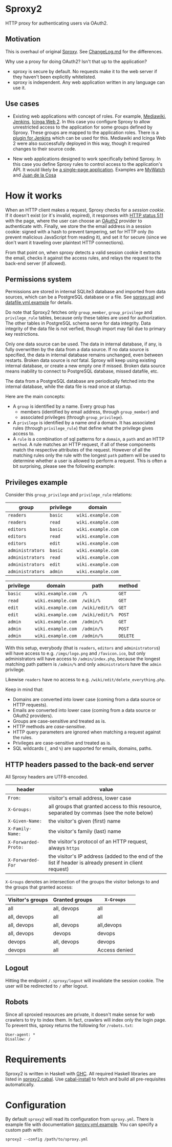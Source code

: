 # Sproxy2

HTTP proxy for authenticating users via OAuth2.


## Motivation

This is overhaul of original [Sproxy](https://hackage.haskell.org/package/sproxy).
See [ChangeLog.md](./ChangeLog.md) for the differences.

Why use a proxy for doing OAuth2? Isn't that up to the application?

 * sproxy is secure by default.  No requests make it to
   the web server if they haven't been explicitly whitelisted.
 * sproxy is independent.  Any web application written in
   any language can use it.

## Use cases

 * Existing web applications with concept of roles. For example,
   [Mediawiki](https://www.mediawiki.org), [Jenkins](https://jenkins.io),
   [Icinga Web 2](https://www.icinga.org/products/icinga-web-2/). In
   this case you configure Sproxy to allow unrestricted access
   to the application for some groups defined by Sproxy. These
   groups are mapped to the application roles.  There is a [plugin for
   Jenkins](https://wiki.jenkins-ci.org/display/JENKINS/Reverse+Proxy+Auth+Plugin)
   which can be used for this. Mediawiki and Icinga Web 2 were also
   successfully deployed in this way, though it required changes to their
   source code.

 * New web applications designed to work specifically behind Sproxy. In this case
   you define Sproxy rules to control access to the
   application's API.  It would likely be [a single-page
   application](https://en.wikipedia.org/wiki/Single-page_application).
   Examples are [MyWatch](https://hackage.haskell.org/package/mywatch) and
   [Juan de la Cosa](https://hackage.haskell.org/package/juandelacosa)


How it works
============

When an HTTP client makes a request, Sproxy checks for a *session cookie*.
If it doesn't exist (or it's invalid, expired), it responses with [HTTP
status 511](https://tools.ietf.org/html/rfc6585) with the page, where the
user can choose an [OAuth2](https://tools.ietf.org/html/rfc6749) provider to
authenticate with.  Finally, we store the the email address in a session
cookie: signed with a hash to prevent tampering, set for HTTP only (to prevent
malicious JavaScript from reading it), and set it for secure (since we don't
want it traveling over plaintext HTTP connections).

From that point on, when sproxy detects a valid session cookie it extracts the
email, checks it against the access rules, and relays the request to the
back-end server (if allowed).


Permissions system
------------------
Permissions are stored in internal SQLite3 database and imported
from data sources, which can be a PostgreSQL database or a file.  See
[sproxy.sql](./sproxy.sql) and [datafile.yml.example](./datafile.yml.example)
for details.

Do note that Sproxy2 fetches only `group_member`, `group_privilege`
and `privilege_rule` tables, because only these tables are used for
authorization. The other tables in PostgreSQL schema serve for data
integrity. Data integrity of the data file is not verfied, though import
may fail due to primary key restrictions.

Only one data source can be used. The data in internal database, if any,
is fully overwritten by the data from a data source. If no data source is
specified, the data in internal database remains unchanged, even between
restarts.  Broken data source is _not_ fatal. Sproxy will keep using existing
internal database, or create a new empty one if missed. Broken data source
means inability to connect to PostgreSQL database, missed datafile, etc.

The data from a PostgreSQL database are periodically fetched into the internal
database, while the data file is read once at startup.

Here are the main concepts:

- A `group` is identified by a name. Every group has
  - members (identified by email address, through `group_member`) and
  - associated privileges (through `group_privilege`).
- A `privilege` is identified by a name _and_ a domain. It has associated rules
  (through `privilege_rule`) that define what the privilege gives access to.
- A `rule` is a combination of sql patterns for a `domain`, a `path` and an
  HTTP `method`. A rule matches an HTTP request, if all of these components
  match the respective attributes of the request. However of all the matching
  rules only the rule with the longest `path` pattern will be used to determine
  whether a user is allowed to perform a request. This is often a bit
  surprising, please see the following example:


Privileges example
------------------

Consider this `group_privilege` and `privilege_rule` relations:

group            | privilege | domain
---------------- | --------- | -----------------
`readers`        | `basic`   | `wiki.example.com`
`readers`        | `read`    | `wiki.example.com`
`editors`        | `basic`   | `wiki.example.com`
`editors`        | `read`    | `wiki.example.com`
`editors`        | `edit`    | `wiki.example.com`
`administrators` | `basic`   | `wiki.example.com`
`administrators` | `read`    | `wiki.example.com`
`administrators` | `edit`    | `wiki.example.com`
`administrators` | `admin`   | `wiki.example.com`

privilege   | domain             | path           | method
----------- | ------------------ | -------------- | ------
`basic`     | `wiki.example.com` | `/%`           | `GET`
`read`      | `wiki.example.com` | `/wiki/%`      | `GET`
`edit`      | `wiki.example.com` | `/wiki/edit/%` | `GET`
`edit`      | `wiki.example.com` | `/wiki/edit/%` | `POST`
`admin`     | `wiki.example.com` | `/admin/%`     | `GET`
`admin`     | `wiki.example.com` | `/admin/%`     | `POST`
`admin`     | `wiki.example.com` | `/admin/%`     | `DELETE`

With this setup, everybody (that is `readers`, `editors` and `administrators`s)
will have access to e.g. `/imgs/logo.png` and `/favicon.ico`, but only
administrators will have access to `/admin/index.php`, because the longest
matching path pattern is `/admin/%` and only `administrator`s have the `admin`
privilege.

Likewise `readers` have no access to e.g. `/wiki/edit/delete_everything.php`.


Keep in mind that:

- Domains are converted into lower case (coming from a data source or HTTP requests).
- Emails are converted into lower case (coming from a data source or OAuth2 providers).
- Groups are case-sensitive and treated as is.
- HTTP methods are *case-sensitive*.
- HTTP query parameters are ignored when matching a request against the rules.
- Privileges are case-sensitive and treated as is.
- SQL wildcards (`_` and `%`) are supported for emails, domains, paths.


HTTP headers passed to the back-end server
------------------------------------------

All Sproxy headers are UTF8-encoded.


header               | value
-------------------- | -----
`From:`              | visitor's email address, lower case
`X-Groups:`          | all groups that granted access to this resource, separated by commas (see the note below)
`X-Given-Name:`      | the visitor's given (first) name
`X-Family-Name:`     | the visitor's family (last) name
`X-Forwarded-Proto:` | the visitor's protocol of an HTTP request, always `https`
`X-Forwarded-For`    | the visitor's IP address (added to the end of the list if header is already present in client request)


`X-Groups` denotes an intersection of the groups the visitor belongs to and the groups that granted access:

Visitor's groups | Granted groups | `X-Groups`
---------------- | -------------- | ---------
all              | all, devops    | all
all, devops      | all            | all
all, devops      | all, devops    | all,devops
all, devops      | devops         | devops
devops           | all, devops    | devops
devops           | all            | Access denied


Logout
------

Hitting the endpoint `/.sproxy/logout` will invalidate the session cookie.
The user will be redirected to `/` after logout.


Robots
------

Since all sproxied resources are private, it doesn't make sense for web
crawlers to try to index them. In fact, crawlers will index only the login
page. To prevent this, sproxy returns the following for `/robots.txt`:

```
User-agent: *
Disallow: /
```


Requirements
============
Sproxy2 is written in Haskell with [GHC](http://www.haskell.org/ghc/).
All required Haskell libraries are listed in [sproxy2.cabal](sproxy2.cabal).
Use [cabal-install](http://www.haskell.org/haskellwiki/Cabal-Install)
to fetch and build all pre-requisites automatically.


Configuration
=============

By default `sproxy2` will read its configuration from `sproxy.yml`.  There is
example file with documentation [sproxy.yml.example](sproxy.yml.example). You
can specify a custom path with:

```
sproxy2 --config /path/to/sproxy.yml
```

